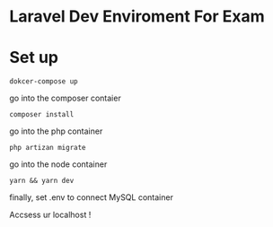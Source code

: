 # Laravel Dev Enviroment For Exam

# Set up

`dokcer-compose up`

go into the composer contaier

`composer install`

go into the php container

`php artizan migrate`

go into the node container

`yarn && yarn dev`

finally, set .env to connect MySQL container

Accsess ur localhost !
